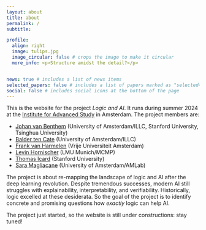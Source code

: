 ```yaml
---
layout: about
title: about
permalink: /
subtitle:  

profile:
  align: right
  image: tulips.jpg 
  image_circular: false # crops the image to make it circular
  more_info: <p>Structure amidst the detail?</p>


news: true # includes a list of news items
selected_papers: false # includes a list of papers marked as "selected={true}"
social: false # includes social icons at the bottom of the page
---
```


This is the website for the project _Logic and AI_. It runs during summer 2024 at the [Institute for Advanced Study](https://ias.uva.nl/) in Amsterdam. The project members are:

* [Johan van Benthem](https://staff.fnwi.uva.nl/j.vanbenthem/) (University of Amsterdam/ILLC, Stanford University, Tsinghua University)
* [Balder ten Cate](https://staff.fnwi.uva.nl/b.d.tencate/) (University of Amsterdam/ILLC)
* [Frank van Harmelen](https://www.cs.vu.nl/~frankh/) (Vrije Universiteit Amsterdam)
* [Levin Hornischer](https://levinhornischer.github.io/) (LMU Munich/MCMP)
* [Thomas Icard](https://web.stanford.edu/~icard/) (Stanford University)
* [Sara Magliacane](https://saramagliacane.github.io/) (University of Amsterdam/AMLab)


The project is about re-mapping the landscape of logic and AI after the deep learning revolution. Despite tremendous successes, modern AI still struggles with explainability, interpretability, and verifiability. Historically, logic excelled at these desiderata. So the goal of the project is to identify concrete and promising questions how _exactly_ logic can help AI. 


The project just started, so the website is still under constructions: stay tuned!
